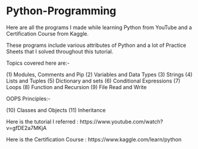 # Python-Programming
Here are all the programs I made while learning Python from YouTube and a Certification Course from Kaggle.
<p>These programs include various attributes of Python and a lot of Practice Sheets that I solved throughout this tutorial.</p>
<p>Topics covered here are:- </p>
(1) Modules, Comments and Pip
(2) Variables and Data Types
(3) Strings
(4) Lists and Tuples
(5) Dictionary and sets
(6) Conditional  Expressions
(7) Loops
(8) Function and Recursion
(9) File Read and Write

<p> OOPS Principles:- </p>
(10) Classes and Objects
(11) Inheritance
<p> </p>
<p>Here is the tutorial I referred : https://www.youtube.com/watch?v=gfDE2a7MKjA</p> 
<p>Here is the Certification Course : https://www.kaggle.com/learn/python</p>
